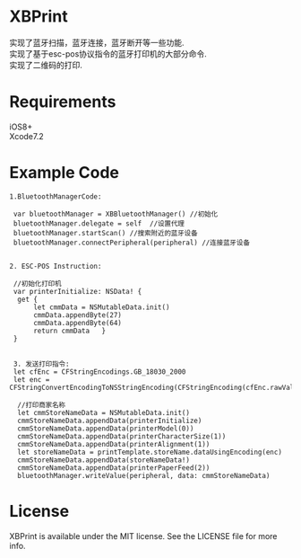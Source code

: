 # XBPrint
  实现了蓝牙扫描，蓝牙连接，蓝牙断开等一些功能.<br>
  实现了基于esc-pos协议指令的蓝牙打印机的大部分命令.<br>
  实现了二维码的打印.<br>

# Requirements
  iOS8+ <br>
  Xcode7.2 <br>
  
# Example Code 

    1.BluetoothManagerCode: 
  
     var bluetoothManager = XBBluetoothManager() //初始化
     bluetoothManager.delegate = self  //设置代理 
     bluetoothManager.startScan() //搜索附近的蓝牙设备  
     bluetoothManager.connectPeripheral(peripheral) //连接蓝牙设备 
     
     
    2. ESC-POS Instruction: 

     //初始化打印机
     var printerInitialize: NSData! {
      get { 
          let cmmData = NSMutableData.init() 
          cmmData.appendByte(27) 
          cmmData.appendByte(64) 
          return cmmData   } 
     } 
  
  
     3. 发送打印指令: 
     let cfEnc = CFStringEncodings.GB_18030_2000 
     let enc = CFStringConvertEncodingToNSStringEncoding(CFStringEncoding(cfEnc.rawValue)) 
                
      //打印商家名称 
      let cmmStoreNameData = NSMutableData.init() 
      cmmStoreNameData.appendData(printerInitialize) 
      cmmStoreNameData.appendData(printerModel(0)) 
      cmmStoreNameData.appendData(printerCharacterSize(1)) 
      cmmStoreNameData.appendData(printerAlignment(1)) 
      let storeNameData = printTemplate.storeName.dataUsingEncoding(enc) 
      cmmStoreNameData.appendData(storeNameData!) 
      cmmStoreNameData.appendData(printerPaperFeed(2)) 
      bluetoothManager.writeValue(peripheral, data: cmmStoreNameData) 
  
# License
  
  XBPrint is available under the MIT license. See the LICENSE file for more info. <br>
  
  
  
  
  
  
  
  
  

